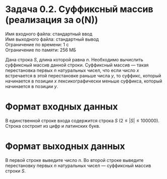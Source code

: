 # Задача 0.2. Суффиксный массив (реализация за o(N))
Имя входного файла: стандартный ввод  
Имя выходного файла: стандартный вывод  
Ограничение по времени: 1 с  
Ограничение по памяти: 256 МБ
        
Дана строка $S$, длина которой равна $n$. Необходимо вычислить суффиксный массив данной строки. Суффиксный массив — такая перестановка первых $n$ натуральных чисел, что если число $x$ встречается в этой перестановке раньше числа $y$, то суффикс, который начинается в позиции $x$ лексикографически меньше суффикса, который начинается в позиции $y$.

# Формат входных данных
В единственной строке входа содержится строка $S$ $(2 \le |S| \le 100 000)$. Строка состроит из цифр и латинских букв.

# Формат выходных данных
В первой строке выведите число $n$. Во второй строке выведите перестановку первых $n$ натуральных чисел — суффиксный массив строки $S$.